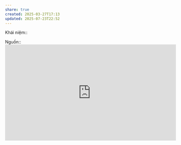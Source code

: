 ```yaml
---
share: true
created: 2025-03-27T17:13
updated: 2025-07-23T22:52
---
```

Khái niệm:: 

Nguồn:: <iframe width="560" height="315" src="https://www.youtube.com/embed/Fd-BWfYTQ3c?si=1uVTb_sPmIZxayZk" title="YouTube video player" frameborder="0" allow="accelerometer; autoplay; clipboard-write; encrypted-media; gyroscope; picture-in-picture; web-share" referrerpolicy="strict-origin-when-cross-origin" allowfullscreen></iframe>
